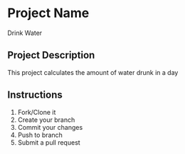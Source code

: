 # Project Name

Drink Water

## Project Description

This project calculates the amount of water drunk in a day

## Instructions

1. Fork/Clone it
2. Create your branch
3. Commit your changes
4. Push to branch
5. Submit a pull request

